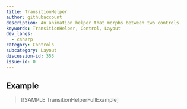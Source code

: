 ```yaml
---
title: TransitionHelper
author: githubaccount
description: An animation helper that morphs between two controls.
keywords: TransitionHelper, Control, Layout
dev_langs:
  - csharp
category: Controls
subcategory: Layout
discussion-id: 353
issue-id: 0
---
```


## Example

> [!SAMPLE TransitionHelperFullExample]

